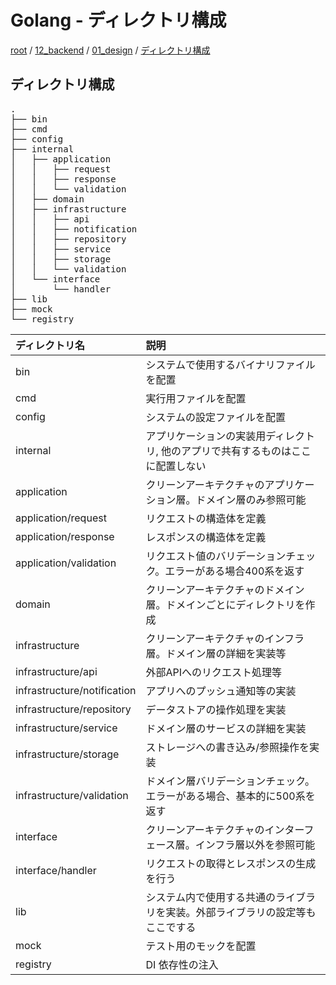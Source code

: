 # Golang - ディレクトリ構成

[root](./../../../README.md) 
/ [12_backend](./../README.md) 
/ [01_design](./README.md) 
/ [ディレクトリ構成](./directories-for-golang.md) 

## ディレクトリ構成

<pre>
.
├── bin
├── cmd
├── config
├── internal
│   ├── application
│   │   ├── request
│   │   ├── response
│   │   └── validation
│   ├── domain
│   ├── infrastructure
│   │   ├── api
│   │   ├── notification
│   │   ├── repository
│   │   ├── service
│   │   ├── storage
│   │   └── validation
│   └── interface
│       └── handler
├── lib
├── mock
└── registry
</pre>

|       ディレクトリ名        |                                       説明                                       |
| :-------------------------- | :------------------------------------------------------------------------------- |
| bin                         | システムで使用するバイナリファイルを配置                                         |
| cmd                         | 実行用ファイルを配置                                                             |
| config                      | システムの設定ファイルを配置                                                     |
| internal                    | アプリケーションの実装用ディレクトリ, 他のアプリで共有するものはここに配置しない |
| application                 | クリーンアーキテクチャのアプリケーション層。ドメイン層のみ参照可能               |
| application/request         | リクエストの構造体を定義                                                         |
| application/response        | レスポンスの構造体を定義                                                         |
| application/validation      | リクエスト値のバリデーションチェック。エラーがある場合400系を返す                |
| domain                      | クリーンアーキテクチャのドメイン層。ドメインごとにディレクトリを作成             |
| infrastructure              | クリーンアーキテクチャのインフラ層。ドメイン層の詳細を実装等                     |
| infrastructure/api          | 外部APIへのリクエスト処理等                                                      |
| infrastructure/notification | アプリへのプッシュ通知等の実装                                                   |
| infrastructure/repository   | データストアの操作処理を実装                                                     |
| infrastructure/service      | ドメイン層のサービスの詳細を実装                                                 |
| infrastructure/storage      | ストレージへの書き込み/参照操作を実装                                            |
| infrastructure/validation   | ドメイン層バリデーションチェック。エラーがある場合、基本的に500系を返す          |
| interface                   | クリーンアーキテクチャのインターフェース層。インフラ層以外を参照可能             |
| interface/handler           | リクエストの取得とレスポンスの生成を行う                                         |
| lib                         | システム内で使用する共通のライブラリを実装。外部ライブラリの設定等もここでする   |
| mock                        | テスト用のモックを配置                                                           |
| registry                    | DI 依存性の注入                                                                  |
